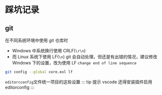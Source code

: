 # 踩坑记录

## git

在不同系统环境中使用 git 仓库时

- Windows 中系统换行使用 CRLF(`\r\n`)
- 而 Linux 系统下使用 LF(`\n`)
  git 会自动处理，但还是有出错的情况，建议修改 Windows 下的设置，改为使用 LF
  `change end of line sequence`

```sh
git config --global core.eol lf
```

`editorcconfig`文件统一项目的这些设置
::: tip 提示
vscode 还得安装插件启用 editorconfig
:::
